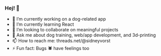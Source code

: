 ### Hej! 🖖

- 🔭 I’m currently working on a dog-related app
- 🌱 I’m currently learning React
- 👫 I’m looking to collaborate on meaningful projects
- 💬 Ask me about dog training, web/app development, and 3d-printing
- 📫 How to reach me: threads.net/@sidneyvorst
- ⚡ Fun fact: Bugs 🕷 have feelings too
